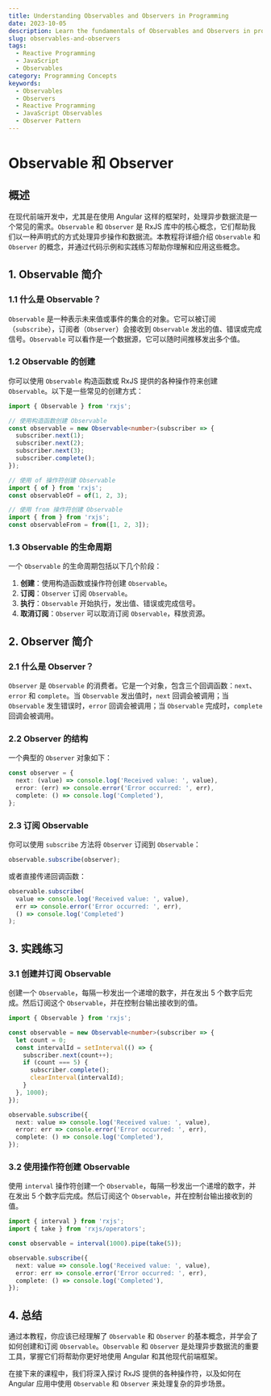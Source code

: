 ```yaml
---
title: Understanding Observables and Observers in Programming
date: 2023-10-05
description: Learn the fundamentals of Observables and Observers in programming, including their implementation and use cases in reactive programming.
slug: observables-and-observers
tags:
  - Reactive Programming
  - JavaScript
  - Observables
category: Programming Concepts
keywords:
  - Observables
  - Observers
  - Reactive Programming
  - JavaScript Observables
  - Observer Pattern
---
```


# Observable 和 Observer

## 概述

在现代前端开发中，尤其是在使用 Angular 这样的框架时，处理异步数据流是一个常见的需求。`Observable` 和 `Observer` 是 RxJS 库中的核心概念，它们帮助我们以一种声明式的方式处理异步操作和数据流。本教程将详细介绍 `Observable` 和 `Observer` 的概念，并通过代码示例和实践练习帮助你理解和应用这些概念。

## 1. Observable 简介

### 1.1 什么是 Observable？

`Observable` 是一种表示未来值或事件的集合的对象。它可以被订阅（`subscribe`），订阅者（`Observer`）会接收到 `Observable` 发出的值、错误或完成信号。`Observable` 可以看作是一个数据源，它可以随时间推移发出多个值。

### 1.2 Observable 的创建

你可以使用 `Observable` 构造函数或 RxJS 提供的各种操作符来创建 `Observable`。以下是一些常见的创建方式：

```typescript
import { Observable } from 'rxjs';

// 使用构造函数创建 Observable
const observable = new Observable<number>(subscriber => {
  subscriber.next(1);
  subscriber.next(2);
  subscriber.next(3);
  subscriber.complete();
});

// 使用 of 操作符创建 Observable
import { of } from 'rxjs';
const observableOf = of(1, 2, 3);

// 使用 from 操作符创建 Observable
import { from } from 'rxjs';
const observableFrom = from([1, 2, 3]);
```

### 1.3 Observable 的生命周期

一个 `Observable` 的生命周期包括以下几个阶段：

1. **创建**：使用构造函数或操作符创建 `Observable`。
2. **订阅**：`Observer` 订阅 `Observable`。
3. **执行**：`Observable` 开始执行，发出值、错误或完成信号。
4. **取消订阅**：`Observer` 可以取消订阅 `Observable`，释放资源。

## 2. Observer 简介

### 2.1 什么是 Observer？

`Observer` 是 `Observable` 的消费者。它是一个对象，包含三个回调函数：`next`、`error` 和 `complete`。当 `Observable` 发出值时，`next` 回调会被调用；当 `Observable` 发生错误时，`error` 回调会被调用；当 `Observable` 完成时，`complete` 回调会被调用。

### 2.2 Observer 的结构

一个典型的 `Observer` 对象如下：

```typescript
const observer = {
  next: (value) => console.log('Received value: ', value),
  error: (err) => console.error('Error occurred: ', err),
  complete: () => console.log('Completed'),
};
```

### 2.3 订阅 Observable

你可以使用 `subscribe` 方法将 `Observer` 订阅到 `Observable`：

```typescript
observable.subscribe(observer);
```

或者直接传递回调函数：

```typescript
observable.subscribe(
  value => console.log('Received value: ', value),
  err => console.error('Error occurred: ', err),
  () => console.log('Completed')
);
```

## 3. 实践练习

### 3.1 创建并订阅 Observable

创建一个 `Observable`，每隔一秒发出一个递增的数字，并在发出 5 个数字后完成。然后订阅这个 `Observable`，并在控制台输出接收到的值。

```typescript
import { Observable } from 'rxjs';

const observable = new Observable<number>(subscriber => {
  let count = 0;
  const intervalId = setInterval(() => {
    subscriber.next(count++);
    if (count === 5) {
      subscriber.complete();
      clearInterval(intervalId);
    }
  }, 1000);
});

observable.subscribe({
  next: value => console.log('Received value: ', value),
  error: err => console.error('Error occurred: ', err),
  complete: () => console.log('Completed'),
});
```

### 3.2 使用操作符创建 Observable

使用 `interval` 操作符创建一个 `Observable`，每隔一秒发出一个递增的数字，并在发出 5 个数字后完成。然后订阅这个 `Observable`，并在控制台输出接收到的值。

```typescript
import { interval } from 'rxjs';
import { take } from 'rxjs/operators';

const observable = interval(1000).pipe(take(5));

observable.subscribe({
  next: value => console.log('Received value: ', value),
  error: err => console.error('Error occurred: ', err),
  complete: () => console.log('Completed'),
});
```

## 4. 总结

通过本教程，你应该已经理解了 `Observable` 和 `Observer` 的基本概念，并学会了如何创建和订阅 `Observable`。`Observable` 和 `Observer` 是处理异步数据流的重要工具，掌握它们将帮助你更好地使用 Angular 和其他现代前端框架。

在接下来的课程中，我们将深入探讨 RxJS 提供的各种操作符，以及如何在 Angular 应用中使用 `Observable` 和 `Observer` 来处理复杂的异步场景。